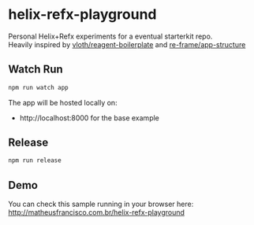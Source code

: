 # helix-refx-playground
Personal Helix+Refx experiments for a eventual starterkit repo.  
Heavily inspired by [vloth/reagent-boilerplate](https://github.com/vloth/reagent-boilerplate) and [re-frame/app-structure](https://github.com/day8/re-frame/blob/master/docs/App-Structure.md)

## Watch Run
```bash
npm run watch app
```
The app will be hosted locally on: 
- http://localhost:8000 for the base example

## Release
```bash
npm run release
```

## Demo 
You can check this sample running in your browser here:  
http://matheusfrancisco.com.br/helix-refx-playground
